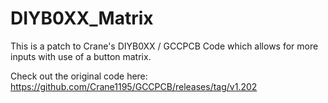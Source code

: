 # DIYB0XX_Matrix
This is a patch to Crane's DIYB0XX / GCCPCB Code which allows for more inputs with use of a button matrix.

Check out the original code here:
https://github.com/Crane1195/GCCPCB/releases/tag/v1.202
